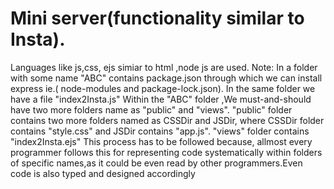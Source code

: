 # Mini server(functionality similar to Insta).

Languages like js,css, ejs simiar to html ,node js are used.
Note: In a folder with some name "ABC" contains package.json through which we can install express ie.( node-modules and package-lock.json). In the same folder we have a file "index2Insta.js" 
Within the "ABC" folder ,We must-and-should have two more folders name as "public" and "views".
"public" folder contains two more folders named as CSSDir and JSDir, where CSSDir folder contains "style.css" and JSDir contains "app.js".
"views" folder contains "index2Insta.ejs"
This process has to be followed because, allmost every programmer follows this for representing code systematically within folders of specific names,as it could be even read by other programmers.Even code is also typed and designed accordingly
